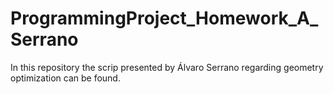 # ProgrammingProject_Homework_A_Serrano
In this repository the scrip presented by Álvaro Serrano regarding geometry optimization can be found.
